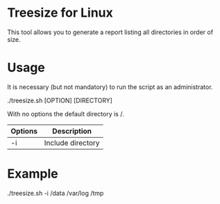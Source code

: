 # Treesize for Linux

This tool allows you to generate a report listing all directories in order of size.

# Usage

It is necessary (but not mandatory) to run the script as an administrator.

./treesize.sh [OPTION] [DIRECTORY]

With no options the default directory is /.

| **Options** | **Description** |
| ----------- | --------------- |
| -i | Include directory|

# Example

./treesize.sh -i /data /var/log /tmp

